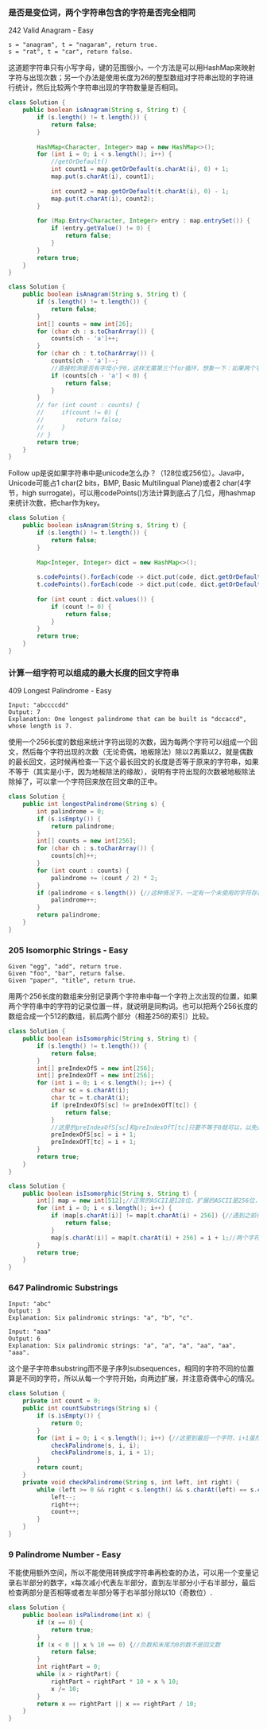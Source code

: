 ### 是否是变位词，两个字符串包含的字符是否完全相同
242 Valid Anagram - Easy
```text
s = "anagram", t = "nagaram", return true.
s = "rat", t = "car", return false.
```
这道题字符串只有小写字母，键的范围很小，一个方法是可以用HashMap来映射字符与出现次数；另一个办法是使用长度为26的整型数组对字符串出现的字符进行统计，然后比较两个字符串出现的字符数量是否相同。
```java
class Solution {
    public boolean isAnagram(String s, String t) {				
    	if (s.length() != t.length()) {
    		return false;
    	}
    
    	HashMap<Character, Integer> map = new HashMap<>();
    	for (int i = 0; i < s.length(); i++) {
    		//getOrDefault()
    		int count1 = map.getOrDefault(s.charAt(i), 0) + 1;
    		map.put(s.charAt(i), count1);
    
    		int count2 = map.getOrDefault(t.charAt(i), 0) - 1;
    		map.put(t.charAt(i), count2);
    	}
    
    	for (Map.Entry<Character, Integer> entry : map.entrySet()) {
    		if (entry.getValue() != 0) {
    			return false;
    		}
    	}
    	return true;
    }
}
```
```java
class Solution {
    public boolean isAnagram(String s, String t) {
        if (s.length() != t.length()) {
            return false;
        }
        int[] counts = new int[26];
        for (char ch : s.toCharArray()) {
            counts[ch - 'a']++;
        }
        for (char ch : t.toCharArray()) {
            counts[ch - 'a']--;
            //直接检测是否有字母小于0，这样无需第三个for循环，想象一下：如果两个字符串字母不相同，那么肯定t字符串肯定有某个字符比s多的（当然也肯定有字符比s少的）
            if (counts[ch - 'a'] < 0) {
                return false;
            }
        }
        // for (int count : counts) {
        //     if(count != 0) {
        //         return false;
        //     }
        // }
        return true;
    }
}
```
Follow up是说如果字符串中是unicode怎么办？（128位或256位）。Java中，Unicode可能占1 char(2 bits，BMP, Basic Multilingual Plane)或者2 char(4字节，high surrogate)，可以用codePoints()方法计算到底占了几位，用hashmap来统计次数，把char作为key。
```java
class Solution {
    public boolean isAnagram(String s, String t) {
        if (s.length() != t.length()) {
            return false;
        }
        
        Map<Integer, Integer> dict = new HashMap<>();
        
        s.codePoints().forEach(code -> dict.put(code, dict.getOrDefault(code, 0) + 1));
        t.codePoints().forEach(code -> dict.put(code, dict.getOrDefault(code, 0) - 1));
        
        for (int count : dict.values()) {
            if (count != 0) {
                return false;
            }
        }
        return true;
    }
}
```

### 计算一组字符可以组成的最大长度的回文字符串
409 Longest Palindrome - Easy
```text
Input: "abccccdd"
Output: 7
Explanation: One longest palindrome that can be built is "dccaccd", whose length is 7.
```
使用一个256长度的数组来统计字符出现的次数，因为每两个字符可以组成一个回文，然后每个字符出现的次数（无论奇偶，地板除法）除以2再乘以2，就是偶数的最长回文，这时候再检查一下这个最长回文的长度是否等于原来的字符串，如果不等于（其实是小于，因为地板除法的缘故），说明有字符出现的次数被地板除法除掉了，可以拿一个字符回来放在回文串的正中。
```java
class Solution {
    public int longestPalindrome(String s) {
        int palindrome = 0;
        if (s.isEmpty()) {
            return palindrome;
        }
        int[] counts = new int[256];
        for (char ch : s.toCharArray()) {
            counts[ch]++;
        }
        for (int count : counts) {
            palindrome += (count / 2) * 2;
        }
        if (palindrome < s.length()) {//这种情况下，一定有一个未使用的字符存在，可以放在回文串最中间
            palindrome++;
        }
        return palindrome;
    }
}
```

### 205 Isomorphic Strings - Easy
```text
Given "egg", "add", return true.
Given "foo", "bar", return false.
Given "paper", "title", return true.
```
用两个256长度的数组来分别记录两个字符串中每一个字符上次出现的位置，如果两个字符串中的字符的记录位置一样，就说明是同构词。也可以把两个256长度的数组合成一个512的数组，前后两个部分（相差256的索引）比较。
```java
class Solution {
    public boolean isIsomorphic(String s, String t) {
        if (s.length() != t.length()) {
            return false;
        }
        int[] preIndexOfS = new int[256];
        int[] preIndexOfT = new int[256];
        for (int i = 0; i < s.length(); i++) {
            char sc = s.charAt(i);
            char tc = t.charAt(i);
            if (preIndexOfS[sc] != preIndexOfT[tc]) {
                return false;
            }
            //这里的preIndexOfS[sc]和preIndexOfT[tc]只要不等于0就可以，以免遇到新的字符刚开始在数组中为0比较就相同了，比如ab和aa这种情况，第二个a和b
            preIndexOfS[sc] = i + 1;
            preIndexOfT[tc] = i + 1;
        }
        return true;
    }
}
```
```java
class Solution {
    public boolean isIsomorphic(String s, String t) {
        int[] map = new int[512];//正常的ASCII是128位，扩展的ASCII是256位，但不是标准
        for (int i = 0; i < s.length(); i++) {
            if (map[s.charAt(i)] != map[t.charAt(i) + 256]) {//遇到之前存的记录，前后半截不相等
                return false;
            }
            map[s.charAt(i)] = map[t.charAt(i) + 256] = i + 1;//两个字符串做相应的索引，存相同的整数
        }
        return true;
    }
}
```

### 647 Palindromic Substrings
```text
Input: "abc"
Output: 3
Explanation: Six palindromic strings: "a", "b", "c".

Input: "aaa"
Output: 6
Explanation: Six palindromic strings: "a", "a", "a", "aa", "aa", "aaa".
```
这个是子字符串substring而不是子序列subsequences，相同的字符不同的位置算是不同的字符，所以从每一个字符开始，向两边扩展，并注意奇偶中心的情况。
```java
class Solution {
    private int count = 0;
    public int countSubstrings(String s) {
        if (s.isEmpty()) {
            return 0;
        }
        for (int i = 0; i < s.length(); i++) {//这里到最后一个字符，i+1虽然越界但不检查
            checkPalindrome(s, i, i);
            checkPalindrome(s, i, i + 1);
        }
        return count;
    }
    private void checkPalindrome(String s, int left, int right) {
        while (left >= 0 && right < s.length() && s.charAt(left) == s.charAt(right)) {
            left--;
            right++;
            count++;
        }
    }
}
```

### 9 Palindrome Number - Easy
不能使用额外空间，所以不能使用转换成字符串再检查的办法，可以用一个变量记录右半部分的数字，x每次减小代表左半部分，直到左半部分小于右半部分，最后检查两部分是否相等或者左半部分等于右半部分除以10（奇数位）.
```java
class Solution {
    public boolean isPalindrome(int x) {
        if (x == 0) {
            return true;
        }
        if (x < 0 || x % 10 == 0) {//负数和末尾为0的数不是回文数
            return false;
        }
        int rightPart = 0;
        while (x > rightPart) {
            rightPart = rightPart * 10 + x % 10;
            x /= 10;
        }
        return x == rightPart || x == rightPart / 10;
    }
}
```